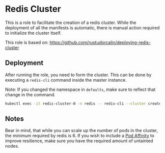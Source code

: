 # Redis Cluster

This is a role to facilitate the creation of a redis cluster.
While the deployment of all the manifests is automatic, there is manual action required to initialize the cluster itself.

This role is based on:
https://github.com/rustudorcalin/deploying-redis-cluster

## Deployment

After running the role, you need to form the cluster.
This can be done by executing a `redis-cli` command inside the master instance.

Note: If you changed the namespace in `defaults`, make sure to reflect that change in the command.
```bash
kubectl exec -it redis-cluster-0 -n redis -- redis-cli --cluster create --cluster-replicas 1 $(kubectl get pods -l app=redis-cluster -o jsonpath='{range.items[*]}{.status.podIP}:6379 ')
```

## Notes
Bear in mind, that while you can scale up the number of pods in the cluster, the minimum required by redis is 6.
If you wish to include a [Pod Affinity](https://kubernetes.io/docs/concepts/scheduling-eviction/assign-pod-node/) to improve resilience, make sure you have the required amount of untainted nodes.